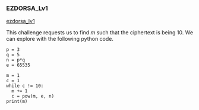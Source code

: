 
### EZDORSA_Lv1

[ezdorsa_lv1](https://github.com/Hed6eH0g/ctf/blob/main/2023/wanictf/ezdorsa_lv1/EZDORSA_Lv1_0.png)

This challenge requests us to find $m$ such that the ciphertext is being $10$.
We can explore with the following python code.
```
p = 3
q = 5
n = p*q
e = 65535

m = 1
c = 1
while c != 10:
  m += 1
  c = pow(m, e, n)
print(m)
```
